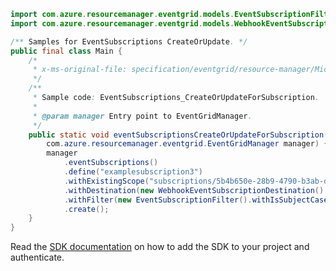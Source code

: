 ```java
import com.azure.resourcemanager.eventgrid.models.EventSubscriptionFilter;
import com.azure.resourcemanager.eventgrid.models.WebhookEventSubscriptionDestination;

/** Samples for EventSubscriptions CreateOrUpdate. */
public final class Main {
    /*
     * x-ms-original-file: specification/eventgrid/resource-manager/Microsoft.EventGrid/stable/2021-12-01/examples/EventSubscriptions_CreateOrUpdateForSubscription.json
     */
    /**
     * Sample code: EventSubscriptions_CreateOrUpdateForSubscription.
     *
     * @param manager Entry point to EventGridManager.
     */
    public static void eventSubscriptionsCreateOrUpdateForSubscription(
        com.azure.resourcemanager.eventgrid.EventGridManager manager) {
        manager
            .eventSubscriptions()
            .define("examplesubscription3")
            .withExistingScope("subscriptions/5b4b650e-28b9-4790-b3ab-ddbd88d727c4")
            .withDestination(new WebhookEventSubscriptionDestination().withEndpointUrl("https://requestb.in/15ksip71"))
            .withFilter(new EventSubscriptionFilter().withIsSubjectCaseSensitive(false))
            .create();
    }
}
```

Read the [SDK documentation](https://github.com/Azure/azure-sdk-for-java/blob/azure-resourcemanager-eventgrid_1.1.0/sdk/eventgrid/azure-resourcemanager-eventgrid/README.md) on how to add the SDK to your project and authenticate.
